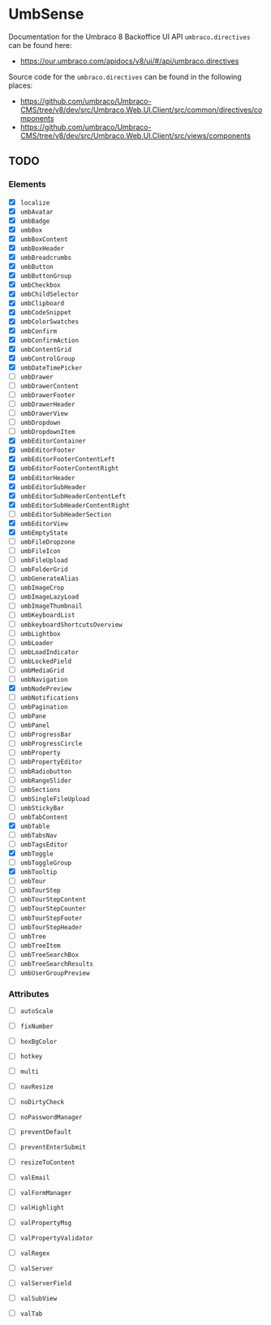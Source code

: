 # UmbSense

Documentation for the Umbraco 8 Backoffice UI API `umbraco.directives` can be found here:

- <https://our.umbraco.com/apidocs/v8/ui/#/api/umbraco.directives>

Source code for the `umbraco.directives` can be found in the following places:

- <https://github.com/umbraco/Umbraco-CMS/tree/v8/dev/src/Umbraco.Web.UI.Client/src/common/directives/components>
- <https://github.com/umbraco/Umbraco-CMS/tree/v8/dev/src/Umbraco.Web.UI.Client/src/views/components>


## TODO

### Elements

- [x] `localize`
- [x] `umbAvatar`
- [x] `umbBadge`
- [x] `umbBox`
- [x] `umbBoxContent`
- [x] `umbBoxHeader`
- [x] `umbBreadcrumbs`
- [x] `umbButton`
- [x] `umbButtonGroup`
- [x] `umbCheckbox`
- [x] `umbChildSelector`
- [x] `umbClipboard`
- [x] `umbCodeSnippet`
- [x] `umbColorSwatches`
- [x] `umbConfirm`
- [x] `umbConfirmAction`
- [x] `umbContentGrid`
- [x] `umbControlGroup`
- [x] `umbDateTimePicker`
- [ ] `umbDrawer`
- [ ] `umbDrawerContent`
- [ ] `umbDrawerFooter`
- [ ] `umbDrawerHeader`
- [ ] `umbDrawerView`
- [ ] `umbDropdown`
- [ ] `umbDropdownItem`
- [x] `umbEditorContainer`
- [x] `umbEditorFooter`
- [x] `umbEditorFooterContentLeft`
- [x] `umbEditorFooterContentRight`
- [x] `umbEditorHeader`
- [x] `umbEditorSubHeader`
- [x] `umbEditorSubHeaderContentLeft`
- [x] `umbEditorSubHeaderContentRight`
- [ ] `umbEditorSubHeaderSection`
- [x] `umbEditorView`
- [x] `umbEmptyState`
- [ ] `umbFileDropzone`
- [ ] `umbFileIcon`
- [ ] `umbFileUpload`
- [ ] `umbFolderGrid`
- [ ] `umbGenerateAlias`
- [ ] `umbImageCrop`
- [ ] `umbImageLazyLoad`
- [ ] `umbImageThumbnail`
- [ ] `umbKeyboardList`
- [ ] `umbkeyboardShortcutsOverview`
- [ ] `umbLightbox`
- [ ] `umbLoader`
- [ ] `umbLoadIndicator`
- [ ] `umbLockedField`
- [ ] `umbMediaGrid`
- [ ] `umbNavigation`
- [x] `umbNodePreview`
- [ ] `umbNotifications`
- [ ] `umbPagination`
- [ ] `umbPane`
- [ ] `umbPanel`
- [ ] `umbProgressBar`
- [ ] `umbProgressCircle`
- [ ] `umbProperty`
- [ ] `umbPropertyEditor`
- [ ] `umbRadiobutton`
- [ ] `umbRangeSlider`
- [ ] `umbSections`
- [ ] `umbSingleFileUpload`
- [ ] `umbStickyBar`
- [ ] `umbTabContent`
- [x] `umbTable`
- [ ] `umbTabsNav`
- [ ] `umbTagsEditor`
- [x] `umbToggle`
- [ ] `umbToggleGroup`
- [x] `umbTooltip`
- [ ] `umbTour`
- [ ] `umbTourStep`
- [ ] `umbTourStepContent`
- [ ] `umbTourStepCounter`
- [ ] `umbTourStepFooter`
- [ ] `umbTourStepHeader`
- [ ] `umbTree`
- [ ] `umbTreeItem`
- [ ] `umbTreeSearchBox`
- [ ] `umbTreeSearchResults`
- [ ] `umbUserGroupPreview`

### Attributes

- [ ] `autoScale`
- [ ] `fixNumber`
- [ ] `hexBgColor`
- [ ] `hotkey`
- [ ] `multi`
- [ ] `navResize`
- [ ] `noDirtyCheck`
- [ ] `noPasswordManager`
- [ ] `preventDefault`
- [ ] `preventEnterSubmit`
- [ ] `resizeToContent`
- [ ] `valEmail`
- [ ] `valFormManager`
- [ ] `valHighlight`
- [ ] `valPropertyMsg`
- [ ] `valPropertyValidator`
- [ ] `valRegex`
- [ ] `valServer`
- [ ] `valServerField`
- [ ] `valSubView`
- [ ] `valTab`

